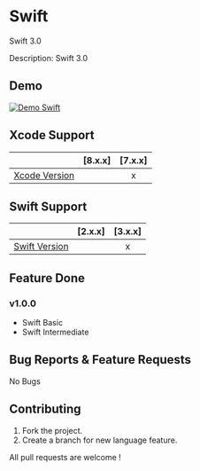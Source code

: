# Swift
Swift 3.0

Description: Swift 3.0

## Demo

[![Demo Swift](https://github.com/mihailsalari/Swift/blob/master/icon_swift_large.png)](https://www.youtube.com/channel/UC1HkMAYQoaT3g-RQEkOWG8g)

## Xcode Support

|                       |  [8.x.x]  |  [7.x.x]  | 
| --------------------- |:---------:|:---------:|
| [Xcode Version ][1]   |           |     x     |


[1]: http://developer.apple.com/xcode/

## Swift Support

|                       |  [2.x.x]  |  [3.x.x]  | 
| --------------------- |:---------:|:---------:|
| [Swift Version ][2]   |           |     x     |


[2]: http://developer.apple.com/swift/

## Feature Done 

### v1.0.0

* Swift Basic
* Swift Intermediate




## Bug Reports & Feature Requests

No Bugs

## Contributing

1. Fork the project.
2. Create a branch for new language feature.


All pull requests are welcome !
